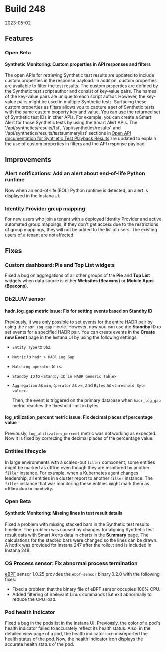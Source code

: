 # Build 248

2023-05-02

## Features

### Open Beta

#### Synthetic Monitoring: Custom properties in API responses and filters
The open APIs for retrieving Synthetic test results are updated to include custom properties in the response payload. In addition, custom properties are available to filter the test results. 
The custom properties are defined by the Synthetic test script author and consist of key-value pairs. The names of the key-value pairs are unique to each script author. However, the key-value pairs might be used in multiple Synthetic tests. Surfacing these custom properties as filters allows you to capture a set of Synthetic tests with the same custom property key and value. You can use the returned set of Synthetic test IDs in other APIs. For example, you can create a Smart Alert for those Synthetic tests by using the Smart Alert APIs.
The '/api/synthetics/results/list', '/api/synthetics/results', and '/api/synthetics/results/testsummarylist' sections in [Open API documentation for Synthetic Test Playback Results](https://instana.github.io/openapi/#tag/Synthetic-Test-Playback-Results) are updated to explain the use of custom properties in filters and the API response payload. 

## Improvements

### Alert notifications: Add an alert about end-of-life Python runtime

Now when an end-of-life (EOL) Python runtime is detected, an alert is displayed in the Instana UI.

### Identity Provider group mapping

For new users who join a tenant with a deployed Identity Provider and active automated group mappings, if they don't get access due to the restrictions of group mappings, they will not be added to the list of users. The existing users of a tenant are not affected.

## Fixes

### Custom dashboard: Pie and Top List widgets

Fixed a bug on aggregations of all other groups of the **Pie** and **Top List** widgets when data source is either **Websites (Beacons)** or **Mobile Apps (Beacons)**.

### Db2LUW sensor

#### hadr_log_gap metric issue: Fix for setting events based on Standby ID

Previously, it was only possible to set events for the entire HADR pair by using the `hadr_log_gap` metric. However, now you can use the **Standby ID** to set events for a specified HADR pair.
You can create events in the **Create new Event** page in the Instana UI by using the following settings:

- `Entity Type` to `Db2`.
- `Metric` to `hadr > HADR Log Gap`.
- `Matching operator` to `is`.
- `Standby ID` to `<Standby ID in HADR Generic Table>`
- `Aggregation` as `min`,  `Operator` as `>=`, and `Bytes` as `<threshold Byte value>`.

   Then, the event is triggered on the primary database when `hadr_log_gap` metric reaches the threshold limit in bytes.

#### log_utilization_percent metric issue: Fix decimal places of percentage value

Previously, `log_utilization_percent` metric was not working as expected. Now it is fixed by correcting the decimal places of the percentage value.

### Entities lifecycle

In large environments with a scaled-out `filler` component, some entities might be marked as offline even though they are monitored by another `filler` instance.
For example, when a Kubernetes agent changes leadership, all entities in a cluster report to another `filler` instance.
The `filler` instance that was monitoring these entities might mark them as offline due to inactivity.

### Open Beta

#### Synthetic Monitoring: Missing lines in test result details

Fixed a problem with missing stacked bars in the Synthetic test results timeline. The problem was caused by changes for aligning Synthetic test result data with Smart Alerts data in charts in the **Summary** page. The calculations for the stacked bars were changed so the lines can be drawn. A hotfix was provided for Instana 247 after the rollout and is included in Instana 248.

### OS Process sensor: Fix abnormal process termination

[eBPF](https://ebpf.io/what-is-ebpf/) sensor 1.0.25 provides the `ebpf-sensor` binary 0.2.0 with the following fixes:

* Fixed a problem that the binary file of eBPF sensor occupies 100% CPU.
* Added filtering of irrelevant Linux commands that exit abnormally to reduce the CPU load.

### Pod health indicator

Fixed a bug in the pods list in the Instana UI. Previously, the color of a pod's health indicator failed to accurately reflect its health status. Also, in the detailed view page of a pod, the health indicator icon misreported the health status of the pod. Now, the health indicator icon displays the accurate health status of the pod.


